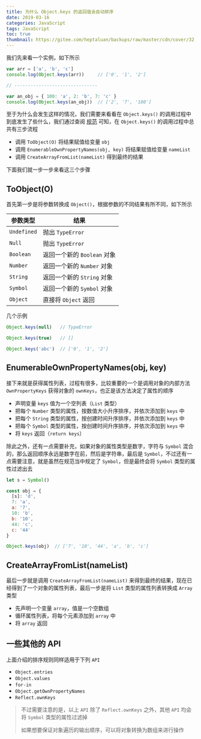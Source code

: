 ```yaml
---
title: 为什么 Object.keys 的返回值会自动排序
date: 2019-03-16
categories: JavaScript
tags: JavaScript
toc: true
thumbnail: https://gitee.com/heptaluan/backups/raw/master/cdn/cover/32.jpg
---
```


我们先来看一个实例，如下所示

<!--more-->

```js
var arr = ['a', 'b', 'c']
console.log(Object.keys(arr))     // ['0', '1', '2']

// -------------------------------

var an_obj = { 100: 'a', 2: 'b', 7: 'c' }
console.log(Object.keys(an_obj))  // ['2', '7', '100']
```

至于为什么会发生这样的情况，我们需要来看看在 `Object.keys()` 的调用过程中到底发生了些什么，我们通过查阅 [规范](http://zhoushengfe.com/es6/es6-ch.html#sec-object.keys) 可知，在 `Object.keys()` 的调用过程中总共有三步流程

* 调用 `ToObject(O)` 将结果赋值给变量 `obj`
* 调用 `EnumerableOwnPropertyNames(obj, key)` 将结果赋值给变量 `nameList`
* 调用 `CreateArrayFromList(nameList)` 得到最终的结果

下面我们就一步一步来看这三个步骤

## ToObject(O)

首先第一步是将参数转换成 `Object()`，根据参数的不同结果有所不同，如下所示

|参数类型|结果|
|-|-|
|`Undefined`|抛出 `TypeError`|
|`Null`|抛出 `TypeError`|
|`Boolean`|返回一个新的 `Boolean` 对象|
|`Number`|返回一个新的 `Number` 对象|
|`String`|返回一个新的 `String` 对象|
|`Symbol`|返回一个新的 `Symbol` 对象|
|`Object`|直接将 `Object` 返回|

几个示例

```js
Object.keys(null)   // TypeError

Object.keys(true)   // []

Object.keys('abc')  // ['0', '1', '2']
```


## EnumerableOwnPropertyNames(obj, key)

接下来就是获得属性列表，过程有很多，比较重要的一个是调用对象的内部方法 `OwnPropertyKeys` 获得对象的 `ownKeys`，也正是该方法决定了属性的顺序

* 声明变量 `keys` 值为一个空列表（`List` 类型）
* 把每个 `Number` 类型的属性，按数值大小升序排序，并依次添加到 `keys` 中
* 把每个 `String` 类型的属性，按创建时间升序排序，并依次添加到 `keys` 中
* 把每个 `Symbol` 类型的属性，按创建时间升序排序，并依次添加到 `keys` 中
* 将 `keys` 返回（`return keys`）

除此之外，还有一点需要补充，如果对象的属性类型是数字，字符与 `Symbol` 混合的，那么返回顺序永远是数字在前，然后是字符串，最后是 `Symbol`，不过还有一点需要注意，就是虽然在规范当中规定了 `Symbol`，但是最终会将 `Symbol` 类型的属性过滤出去

```js
let s = Symbol()

const obj = {
  [s]: 'd',
  7: 'a',
  a: '7',
  10: 'b',
  b: '10',
  44: 'c',
  c: '44'
}

Object.keys(obj)  // ['7', '10', '44', 'a', 'b', 'c']
```

## CreateArrayFromList(nameList)

最后一步就是调用 `CreateArrayFromList(nameList)` 来得到最终的结果，现在已经得到了一个对象的属性列表，最后一步是将 `List` 类型的属性列表转换成 `Array` 类型

* 先声明一个变量 `array`，值是一个空数组
* 循环属性列表，将每个元素添加到 `array` 中
* 将 `array` 返回



## 一些其他的 API

上面介绍的排序规则同样适用于下列 `API`

* `Object.entries`
* `Object.values`
* `for-in`
* `Object.getOwnPropertyNames`
* `Reflect.ownKeys`

> 不过需要注意的是，以上 `API` 除了 `Reflect.ownKeys` 之外，其他 `API` 均会将 `Symbol` 类型的属性过滤掉
>
> 如果想要保证对象遍历的输出顺序，可以将对象转换为数组来进行操作

